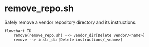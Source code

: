 # remove_repo.sh

Safely remove a vendor repository directory and its instructions.

```mermaid
flowchart TD
    remove(remove_repo.sh) --> vendor_dir[Delete vendor/<name>]
    remove --> instr_dir[Delete instructions/_<name>]
```
